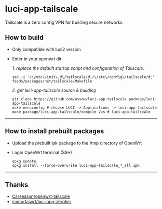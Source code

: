 # luci-app-tailscale

Tailscale is a zero config VPN for building secure networks.

## How to build

- Only compatible with luci2 version

- Enter in your openwrt dir

  *1. replace the default startup script and configuration of Tailscale.*
  ```shell
  sed -i '/\/etc\/init\.d\/tailscale/d;/\/etc\/config\/tailscale/d;' feeds/packages/net/tailscale/Makefile
  ```

  *2. get luci-app-tailscale source & building*
  ```shell
  git clone https://github.com/asvow/luci-app-tailscale package/luci-app-tailscale
  make menuconfig # choose LUCI -> Applications -> luci-app-tailscale
  make package/luci-app-tailscale/compile V=s # luci-app-tailscale
  ```

--------------

## How to install prebuilt packages

- Upload the prebuilt ipk package to the /tmp directory of OpenWrt

- Login OpenWrt terminal (SSH)

  ```shell
  opkg update
  opkg install --force-overwrite luci-app-tailscale_*_all.ipk
  ```

--------------

## Thanks
- [Carseason/openwrt-tailscale](https://github.com/Carseason/openwrt-tailscale)
- [immortalwrt/luci-app-zerotier](https://github.com/immortalwrt/luci/blob/master/applications/luci-app-zerotier)
